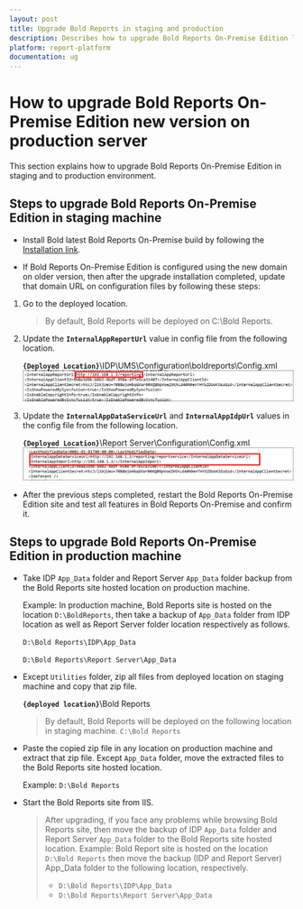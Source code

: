 ```yaml
---
layout: post
title: Upgrade Bold Reports in staging and production
description: Describes how to upgrade Bold Reports On-Premise Edition latest version in staging and move to production environment.
platform: report-platform
documentation: ug
---
```


# How to upgrade Bold Reports On-Premise Edition new version on production server

This section explains how to upgrade Bold Reports On-Premise Edition in staging and to production environment.

## Steps to upgrade Bold Reports On-Premise Edition in staging machine

* Install Bold latest Bold Reports On-Premise build by following the [Installation link](../../installation-and-deployment/).

* If Bold Reports On-Premise Edition is configured using the new domain on older version, then after the upgrade installation completed, update that domain URL on configuration files by following these steps:

1. Go to the deployed location.
   >By default, Bold Reports will be deployed on C:\Bold Reports.

2. Update the **`InternalAppReportUrl`** value in config file from the following location.

   **`{Deployed Location}`**\IDP\UMS\Configuration\boldreports\Config.xml
   ![IDP Config File](/static/assets/on-premise/images/getting-started/idp-config.png)

3. Update the **`InternalAppDataServiceUrl`** and **`InternalAppIdpUrl`** values in the config file from the following location.

   **`{Deployed Location}`**\Report Server\Configuration\Config.xml
   ![RS Config File](/static/assets/on-premise/images/getting-started/rs-config.png)

* After the previous steps completed, restart the Bold Reports On-Premise Edition site and test all features in Bold Reports On-Premise and confirm it.

## Steps to upgrade Bold Reports On-Premise Edition in production machine

* Take IDP `App_Data` folder and Report Server `App_Data` folder backup from the Bold Reports site hosted location on production machine.

   Example: In production machine, Bold Reports site is hosted on the location `D:\BoldReports`, then take a backup of `App_Data` folder from IDP location as well as Report Server folder location respectively as follows.

   `D:\Bold Reports\IDP\App_Data`

   `D:\Bold Reports\Report Server\App_Data`

* Except `Utilities` folder, zip all files from deployed location on staging machine and copy that zip file.

   **`{deployed location}`**\Bold Reports
   > By default, Bold Reports will be deployed on the following location in staging machine.
`C:\Bold Reports`

* Paste the copied zip file in any location on production machine and extract that zip file. Except `App_Data` folder, move the extracted files to the Bold Reports site hosted location.

   Example: `D:\Bold Reports`

* Start the Bold Reports site from IIS.

   > After upgrading, if you face any problems while browsing Bold Reports site, then move the backup of IDP `App_Data` folder and Report Server `App_Data` folder to the Bold Reports site hosted location.
   >Example: Bold Report site is hosted on the location `D:\Bold Reports` then move the backup (IDP and Report Server) App_Data folder to the following location, respectively.
   >* `D:\Bold Reports\IDP\App_Data`
   >* `D:\Bold Reports\Report Server\App_Data`
